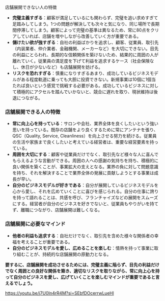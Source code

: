 店舗展開できない人の特徴

- **完璧主義すぎる**：顧客が満足しているにも関わらず、完璧を追い求めすぎて足踏みしてしまう。1つの問題が解決しても次々と気になり、同じ場所で長期間停滞してしまう。顧客によって完璧の基準は異なるため、常に80点をクリアしていれば、店舗を増やしながら改善していく方が重要である。
- **儲けたい欲が強すぎる**：自社の利益ばかりを追求し、顧客、従業員、取引先（内装業者、仲介業者、金融機関、メーカーなど）を大切にできない。目先の利益にとらわれ、長期的な信頼関係を築けないため、結果的に周囲の人が離れていく。従業員の満足度を下げて利益を追求するケース（社会保険なし、休日が少ないなど）も店舗展開を妨げる。
- **リスクを恐れすぎる**：慎重になりすぎるあまり、成功しているビジネスモデルがある程度軌道に乗っても大胆に投資できない。新規事業は10個に1個当たれば良いという感覚で挑戦する必要がある。成功しているビジネスに対して積極的にアクセルを踏んでいかないと、競合に遅れを取り、現状維持は後退につながる。

### 店舗展開できる人の特徴

- **常に向上心を持っている**：サロンや会社、業界全体を良くしたいという強い思いを持っている。既存の店舗をより良くするために常にアンテナを張り、QSC（Quality, Service, Cleanliness）を向上させる努力を続ける。従業員の生活や家族まで良くしたいと考えている経営者は、重要な経営要素を持っている。
- **周囲を大切にする**：顧客や従業員だけでなく、取引先など様々な人に喜んでもらえるような言動ができる。周囲の人への感謝の気持ちを持ち、積極的に良い関係を築くことが、事業拡大の支えとなる。業界の負に対して問題意識を持ち、それを解決することで業界全体の発展に貢献しようとする事業は成長が早い。
- **自分のビジネスモデルが好きである**：自分が展開しているビジネスモデルを心から愛し、それを広めていくことに喜びを感じられる。自分の仕事に誇りを持って語れることは、共感を呼び、フランチャイズなどの展開をスムーズにする。経営者が自分のビジネスを好きでないと、従業員もやりがいを持てず、離職につながり、店舗展開は難しくなる。

### 店舗展開に必要なマインド

- **他者の利益も追求する**：自社だけでなく、取引先を含めた様々な関係者の幸福を考えることが重要である。
- **自分のビジネスモデルを愛し、広めることを楽しむ**：情熱を持って事業に取り組むことが、持続的な店舗展開の原動力となる。

**要するに、店舗展開を成功させるためには、完璧主義に陥らず、目先の利益だけでなく周囲との良好な関係を築き、適切なリスクを取りながら、常に向上心を持って自分のビジネスを愛し、広げていくことを楽しむマインドが重要であると言えるでしょう。**

https://youtu.be/j7U0In4rR4M?si=SEbfDOcerrwLueHl